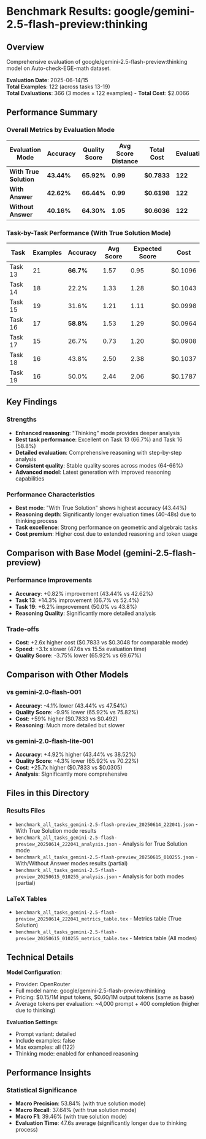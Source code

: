 # Benchmark Results: google/gemini-2.5-flash-preview:thinking

## Overview
Comprehensive evaluation of google/gemini-2.5-flash-preview:thinking model on Auto-check-EGE-math dataset.

**Evaluation Date**: 2025-06-14/15  
**Total Examples**: 122 (across tasks 13-19)  
**Total Evaluations**: 366 (3 modes × 122 examples) - 
**Total Cost**: $2.0066  

## Performance Summary

### Overall Metrics by Evaluation Mode

| Evaluation Mode | Accuracy | Quality Score | Avg Score Distance | Total Cost | Evaluations |
|----------------|----------|---------------|-------------------|------------|-------------|
| **With True Solution** | **43.44%** | **65.92%** | **0.99** | **$0.7833** | **122** |
| **With Answer** | **42.62%** | **66.44%** | **0.99** | **$0.6198** | **122** |
| **Without Answer** | **40.16%** | **64.30%** | **1.05** | **$0.6036** | **122** |

### Task-by-Task Performance (With True Solution Mode)

| Task | Examples | Accuracy | Avg Score | Expected Score | Cost |
|------|----------|----------|-----------|----------------|------|
| Task 13 | 21 | **66.7%** | 1.57 | 0.95 | $0.1096 |
| Task 14 | 18 | 22.2% | 1.33 | 1.28 | $0.1043 |
| Task 15 | 19 | 31.6% | 1.21 | 1.11 | $0.0998 |
| Task 16 | 17 | **58.8%** | 1.53 | 1.29 | $0.0964 |
| Task 17 | 15 | 26.7% | 0.73 | 1.20 | $0.0908 |
| Task 18 | 16 | 43.8% | 2.50 | 2.38 | $0.1037 |
| Task 19 | 16 | 50.0% | 2.44 | 2.06 | $0.1787 |

## Key Findings

### Strengths
- **Enhanced reasoning**: "Thinking" mode provides deeper analysis
- **Best task performance**: Excellent on Task 13 (66.7%) and Task 16 (58.8%)
- **Detailed evaluation**: Comprehensive reasoning with step-by-step analysis
- **Consistent quality**: Stable quality scores across modes (64-66%)
- **Advanced model**: Latest generation with improved reasoning capabilities

### Performance Characteristics
- **Best mode**: "With True Solution" shows highest accuracy (43.44%)
- **Reasoning depth**: Significantly longer evaluation times (40-48s) due to thinking process
- **Task excellence**: Strong performance on geometric and algebraic tasks
- **Cost premium**: Higher cost due to extended reasoning and token usage

## Comparison with Base Model (gemini-2.5-flash-preview)

### Performance Improvements
- **Accuracy**: +0.82% improvement (43.44% vs 42.62%)
- **Task 13**: +14.3% improvement (66.7% vs 52.4%)
- **Task 19**: +6.2% improvement (50.0% vs 43.8%)
- **Reasoning Quality**: Significantly more detailed analysis

### Trade-offs
- **Cost**: +2.6x higher cost ($0.7833 vs $0.3048 for comparable mode)
- **Speed**: +3.1x slower (47.6s vs 15.5s evaluation time)
- **Quality Score**: -3.75% lower (65.92% vs 69.67%)

## Comparison with Other Models

### vs gemini-2.0-flash-001
- **Accuracy**: -4.1% lower (43.44% vs 47.54%)
- **Quality Score**: -9.9% lower (65.92% vs 75.82%)
- **Cost**: +59% higher ($0.7833 vs $0.492)
- **Reasoning**: Much more detailed but slower

### vs gemini-2.0-flash-lite-001
- **Accuracy**: +4.92% higher (43.44% vs 38.52%)
- **Quality Score**: -4.3% lower (65.92% vs 70.22%)
- **Cost**: +25.7x higher ($0.7833 vs $0.0305)
- **Analysis**: Significantly more comprehensive

## Files in this Directory

### Results Files
- `benchmark_all_tasks_gemini-2.5-flash-preview_20250614_222041.json` - With True Solution mode results
- `benchmark_all_tasks_gemini-2.5-flash-preview_20250614_222041_analysis.json` - Analysis for True Solution mode
- `benchmark_all_tasks_gemini-2.5-flash-preview_20250615_010255.json` - With/Without Answer modes results (partial)
- `benchmark_all_tasks_gemini-2.5-flash-preview_20250615_010255_analysis.json` - Analysis for both modes (partial)

### LaTeX Tables
- `benchmark_all_tasks_gemini-2.5-flash-preview_20250614_222041_metrics_table.tex` - Metrics table (True Solution)
- `benchmark_all_tasks_gemini-2.5-flash-preview_20250615_010255_metrics_table.tex` - Metrics table (All modes)

## Technical Details

**Model Configuration**:
- Provider: OpenRouter
- Full model name: google/gemini-2.5-flash-preview:thinking
- Pricing: $0.15/1M input tokens, $0.60/1M output tokens (same as base)
- Average tokens per evaluation: ~4,000 prompt + 400 completion (higher due to thinking)

**Evaluation Settings**:
- Prompt variant: detailed
- Include examples: false
- Max examples: all (122)
- Thinking mode: enabled for enhanced reasoning

## Performance Insights

### Statistical Significance
- **Macro Precision**: 53.84% (with true solution mode)
- **Macro Recall**: 37.64% (with true solution mode)
- **Macro F1**: 39.46% (with true solution mode)
- **Evaluation Time**: 47.6s average (significantly longer due to thinking process)
